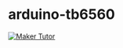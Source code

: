 # arduino-tb6560

[![Maker Tutor](https://img.youtube.com/vi/cvQWLhqN2rY/0.jpg)](https://www.youtube.com/watch?v=cvQWLhqN2rY)
